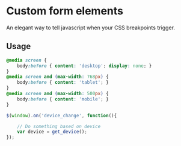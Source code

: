 # Custom form elements
An elegant way to tell javascript when your CSS breakpoints trigger.

## Usage
```css
@media screen {
    body:before { content: 'desktop'; display: none; }
}
@media screen and (max-width: 768px) {
    body:before { content: 'tablet'; }
}
@media screen and (max-width: 500px) {
    body:before { content: 'mobile'; }
}
```
```javascript
$(window).on('device_change', function(){

    // Do something based on device
    var device = get_device();
});
```

